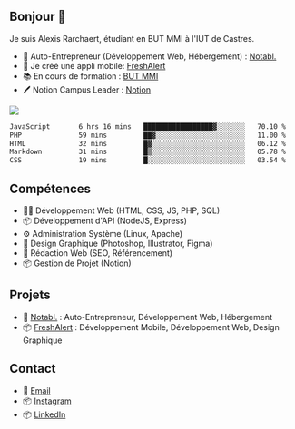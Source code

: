 ## Bonjour 👋

Je suis Alexis Rarchaert, étudiant en BUT MMI à l'IUT de Castres.

- 🌱 Auto-Entrepreneur (Développement Web, Hébergement) : [Notabl.](https://notabl.fr)
- 🌱 Je créé une appli mobile: [FreshAlert](https://freshalert.fr)
- 📚 En cours de formation : [BUT MMI](https://mmi.iut-tlse3.fr)
- 🖊️ Notion Campus Leader : [Notion](https://www.notion.so/)

![](http://github-profile-summary-cards.vercel.app/api/cards/profile-details?username=alexis-rarchaert&theme=dark)
<!--START_SECTION:waka-->

```txt
JavaScript       6 hrs 16 mins   █████████████████▓░░░░░░░   70.10 %
PHP              59 mins         ██▓░░░░░░░░░░░░░░░░░░░░░░   11.00 %
HTML             32 mins         █▓░░░░░░░░░░░░░░░░░░░░░░░   06.12 %
Markdown         31 mins         █▒░░░░░░░░░░░░░░░░░░░░░░░   05.78 %
CSS              19 mins         █░░░░░░░░░░░░░░░░░░░░░░░░   03.54 %
```

<!--END_SECTION:waka-->

## Compétences
- 👨‍💻 Développement Web (HTML, CSS, JS, PHP, SQL)
- 📦 Développement d'API (NodeJS, Express)
- ⚙️ Administration Système (Linux, Apache)
- 🎨 Design Graphique (Photoshop, Illustrator, Figma)
- 📝 Rédaction Web (SEO, Référencement)
- 📦 Gestion de Projet (Notion)


## Projets
- 🚀 [Notabl.](https://notabl.fr) : Auto-Entrepreneur, Développement Web, Hébergement
- 📦 [FreshAlert](https://freshalert.fr) : Développement Mobile, Développement Web, Design Graphique

## Contact
- 📧 [Email](mailto:bonjour@alexis-rarchaert.fr)
- 📦 [Instagram](https://instagram.com/rrchrt-alexis)
- 📦 [LinkedIn](https://linkedin.com/in/alexis-rarchaert)
